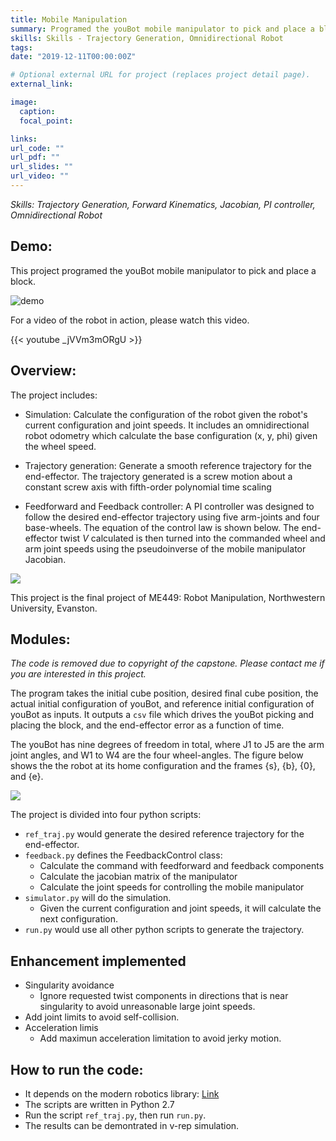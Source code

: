 ```yaml
---
title: Mobile Manipulation
summary: Programed the youBot mobile manipulator to pick and place a block.
skills: Skills - Trajectory Generation, Omnidirectional Robot
tags:
date: "2019-12-11T00:00:00Z"

# Optional external URL for project (replaces project detail page).
external_link:

image:
  caption:
  focal_point:

links:
url_code: ""
url_pdf: ""
url_slides: ""
url_video: ""
---
```


*Skills: Trajectory Generation, Forward Kinematics, Jacobian, PI controller, Omnidirectional Robot*

## Demo:

This project programed the youBot mobile manipulator to pick and place a block.

![demo](https://github.com/shangzhouye/portfolio-website/blob/master/content/project/mobile_manipulation_capstone/demo.gif?raw=true)

For a video of the robot in action, please watch this video.

{{< youtube _jVVm3mORgU >}}

## Overview:

The project includes:

- Simulation: Calculate the configuration of the robot given the robot's current configuration and joint speeds. It includes an omnidirectional robot odometry which calculate the base configuration (x, y, phi) given the wheel speed.

- Trajectory generation: Generate a smooth reference trajectory for the end-effector. The trajectory generated is a screw motion about a constant screw axis with fifth-order polynomial time scaling

- Feedforward and Feedback controller: A PI controller was designed to follow the desired end-effector trajectory using five arm-joints and four base-wheels. The equation of the control law is shown below. The end-effector twist $V$ calculated is then turned into the commanded wheel and arm joint speeds using the pseudoinverse of the mobile manipulator Jacobian.

![](https://github.com/shangzhouye/portfolio-website/blob/master/content/project/mobile_manipulation_capstone/equ.png?raw=true)

This project is the final project of ME449: Robot Manipulation, Northwestern University, Evanston.

## Modules:

*The code is removed due to copyright of the capstone. Please contact me if you are interested in this project.*

The program takes the initial cube position, desired final cube position, the actual initial configuration of youBot, and reference initial configuration of youBot as inputs. It outputs a `csv` file which drives the youBot picking and placing the block, and the end-effector error as a function of time.

The youBot has nine degrees of freedom in total, where J1 to J5 are the arm joint angles, and W1 to W4 are the four wheel-angles. The figure below shows the the robot at its home configuration and the frames {s}, {b}, {0}, and {e}.

![](https://github.com/shangzhouye/portfolio-website/blob/master/content/project/mobile_manipulation_capstone/Yb-book.png?raw=true)

The project is divided into four python scripts:

- `ref_traj.py` would generate the desired reference trajectory for the end-effector.
- `feedback.py` defines the FeedbackControl class:
  - Calculate the command with feedforward and feedback components
  - Calculate the jacobian matrix of the manipulator
  - Calculate the joint speeds for controlling the mobile manipulator
- `simulator.py` will do the simulation. 
  - Given the current configuration and joint speeds, it will calculate the next configuration.
- `run.py` would use all other python scripts to generate the trajectory.

## Enhancement implemented

- Singularity avoidance
    - Ignore requested twist components in directions that is near singularity to avoid unreasonable large joint speeds.
- Add joint limits to avoid self-collision.
- Acceleration limis
    - Add maximun acceleration limitation to avoid jerky motion.

## How to run the code:

- It depends on the modern robotics library: [Link](https://github.com/NxRLab/ModernRobotics)
- The scripts are written in Python 2.7
- Run the script `ref_traj.py`, then run `run.py`.
- The results can be demontrated in v-rep simulation.